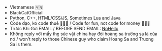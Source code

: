 <!---
Quanvm0501alt1/Quanvm0501alt1 is a ✨ special ✨ repository because its `README.md` (this file) appears on your GitHub profile.
You can click the Preview link to take a look at your changes.
--->
- Vietnamese 🇻🇳
- BlackCatOfficial
- Python, C++, HTML/CSS/JS, Sometimes Lua and Java
- Code dạo, ko code thuê 🤫🧏‍♂️ / Code for fun, not code for money 🤫🧏‍♂️
- Trước Khi Gửi EMAIL / BEFORE SEND EMAIL: [NoHello](https://nohello.net/)
- Không reply với mấy thg súc vật china hay đòi hoàng sa trường sa là của nó / won't reply to those Chinese guy who claim Hoang Sa and Truong Sa is them.

